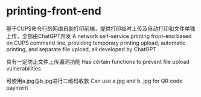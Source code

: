 # printing-front-end
基于CUPS命令行的网络自助打印前端，提供打印临时上传及自动打印和文件单独上传，全部由ChatGPT开发
A network self-service printing front-end based on CUPS command line, providing temporary printing upload, automatic printing, and separate file upload, all developed by ChatGPT

具有一定防止文件上传漏洞功能
Has certain functions to prevent file upload vulnerabilities

可使用a.jpg与b.jpg进行二维码收款
Can use a.jpg and b. jpg for QR code payment
